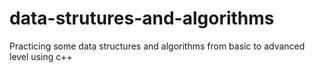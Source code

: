 # data-strutures-and-algorithms
Practicing some data structures and algorithms from basic to advanced level using c++
